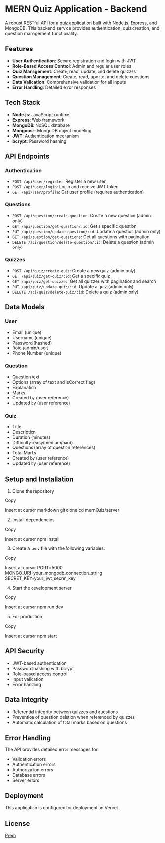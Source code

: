 # MERN Quiz Application - Backend

A robust RESTful API for a quiz application built with Node.js, Express, and MongoDB. This backend service provides authentication, quiz creation, and question management functionality.

## Features

- **User Authentication**: Secure registration and login with JWT
- **Role-Based Access Control**: Admin and regular user roles
- **Quiz Management**: Create, read, update, and delete quizzes
- **Question Management**: Create, read, update, and delete questions
- **Data Validation**: Comprehensive validation for all inputs
- **Error Handling**: Detailed error responses

## Tech Stack

- **Node.js**: JavaScript runtime
- **Express**: Web framework
- **MongoDB**: NoSQL database
- **Mongoose**: MongoDB object modeling
- **JWT**: Authentication mechanism
- **bcrypt**: Password hashing

## API Endpoints

### Authentication
- `POST /api/user/register`: Register a new user
- `POST /api/user/login`: Login and receive JWT token
- `GET /api/user/profile`: Get user profile (requires authentication)

### Questions
- `POST /api/question/create-question`: Create a new question (admin only)
- `GET /api/question/get-question/:id`: Get a specific question
- `PUT /api/question/update-question/:id`: Update a question (admin only)
- `GET /api/question/get-questions`: Get all questions with pagination
- `DELETE /api/question/delete-question/:id`: Delete a question (admin only)

### Quizzes
- `POST /api/quiz/create-quiz`: Create a new quiz (admin only)
- `GET /api/quiz/get-quiz/:id`: Get a specific quiz
- `GET /api/quiz/get-quizzes`: Get all quizzes with pagination and search
- `PUT /api/quiz/update-quiz/:id`: Update a quiz (admin only)
- `DELETE /api/quiz/delete-quiz/:id`: Delete a quiz (admin only)

## Data Models

### User
- Email (unique)
- Username (unique)
- Password (hashed)
- Role (admin/user)
- Phone Number (unique)

### Question
- Question text
- Options (array of text and isCorrect flag)
- Explanation
- Marks
- Created by (user reference)
- Updated by (user reference)

### Quiz
- Title
- Description
- Duration (minutes)
- Difficulty (easy/medium/hard)
- Questions (array of question references)
- Total Marks
- Created by (user reference)
- Updated by (user reference)

## Setup and Installation

1. Clone the repository


Copy

Insert at cursor
markdown
git clone
cd mernQuiz/server


2. Install dependencies

Copy

Insert at cursor
npm install


3. Create a `.env` file with the following variables:

Copy

Insert at cursor
PORT=5000
MONGO_URI=your_mongodb_connection_string
SECRET_KEY=your_jwt_secret_key


4. Start the development server

Copy

Insert at cursor
npm run dev


5. For production

Copy

Insert at cursor
npm start


## API Security

- JWT-based authentication
- Password hashing with bcrypt
- Role-based access control
- Input validation
- Error handling

## Data Integrity

- Referential integrity between quizzes and questions
- Prevention of question deletion when referenced by quizzes
- Automatic calculation of total marks based on questions

## Error Handling

The API provides detailed error messages for:
- Validation errors
- Authentication errors
- Authorization errors
- Database errors
- Server errors

## Deployment

This application is configured for deployment on Vercel.

## License

[Prem](https://github.com/prem2230)
